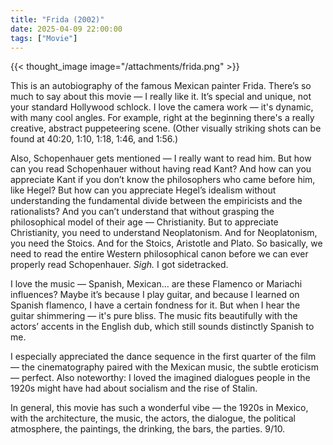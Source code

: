 ```yaml
---
title: "Frida (2002)"
date: 2025-04-09 22:00:00
tags: ["Movie"]
---
```


{{< thought_image image="/attachments/frida.png" >}}

This is an autobiography of the famous Mexican painter Frida. There’s so much to say about this movie — I really like it. It’s special and unique, not your standard Hollywood schlock. I love the camera work — it's dynamic, with many cool angles. For example, right at the beginning there's a really creative, abstract puppeteering scene. (Other visually striking shots can be found at 40:20, 1:10, 1:18, 1:46, and 1:56.)

Also, Schopenhauer gets mentioned — I really want to read him. But how can you read Schopenhauer without having read Kant? And how can you appreciate Kant if you don’t know the philosophers who came before him, like Hegel? But how can you appreciate Hegel’s idealism without understanding the fundamental divide between the empiricists and the rationalists? And you can’t understand that without grasping the philosophical model of their age — Christianity. But to appreciate Christianity, you need to understand Neoplatonism. And for Neoplatonism, you need the Stoics. And for the Stoics, Aristotle and Plato. So basically, we need to read the entire Western philosophical canon before we can ever properly read Schopenhauer. *Sigh.* I got sidetracked.

I love the music — Spanish, Mexican… are these Flamenco or Mariachi influences? Maybe it’s because I play guitar, and because I learned on Spanish flamenco, I have a certain fondness for it. But when I hear the guitar shimmering — it's pure bliss. The music fits beautifully with the actors’ accents in the English dub, which still sounds distinctly Spanish to me.

I especially appreciated the dance sequence in the first quarter of the film — the cinematography paired with the Mexican music, the subtle eroticism — perfect. Also noteworthy: I loved the imagined dialogues people in the 1920s might have had about socialism and the rise of Stalin.

In general, this movie has such a wonderful vibe — the 1920s in Mexico, with the architecture, the music, the actors, the dialogue, the political atmosphere, the paintings, the drinking, the bars, the parties. 9/10.
